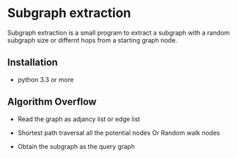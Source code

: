 
# Subgraph extraction

Subgraph extraction is a small program to extract a subgraph with a random subgraph size or differnt hops from a starting graph node.



## Installation  

- python 3.3 or more



## Algorithm Overflow

- Read the graph as adjancy list or edge list
- Shortest path traversal all the potential nodes Or Random walk nodes

- Obtain the subgraph as the query graph

